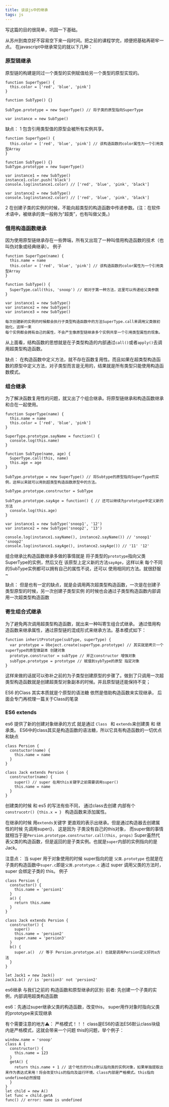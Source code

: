 ```yaml
---
title: 谈谈js中的继承
tags: js
---
```


写这篇的目的很简单，巩固一下基础。

从苏州到南京好不容易空下来一段时间。把之前的课程学完，顺便把基础再砸牢一点。
在javascript中继承常见的就以下几种：


### 原型链继承
原型链的构建是同过一个类型的实例赋值给另一个类型的原型实现的。

```
function SuperType() {
  this.color = ['red', 'blue', 'pink']
}

function SubType() {}

SubType.prototype = new SuperType() // 将子类的原型指向SuperType

var instance = new SubType()
```

缺点：
1 包含引用类型值的原型会被所有实例共享。
``` 
function SuperType() {
  this.color = ['red', 'blue', 'pink'] // 该构造函数的color属性为一个引用类型Array
}

function SubType() {}
SubType.prototype = new SuperType()

var instance1 = new SubType()
instance1.color.push('black')
console.log(instance1.color) // ['red', 'blue', 'pink', 'black']

var instance2 = new SubType()
console.log(instance2.color) // ['red', 'blue', 'pink', 'black'] 
```
2 在创建子类的实例的时候，不能向超类型的构造函数中传递参数。(注：在软件术语中，被继承的类一般称为“超类”，也有叫做父类。)

### 借用构造函数继承

因为使用原型链继承存在一些弊端，所有又出现了一种叫借用构造函数的技术（也叫伪对象或经典继承）。
例子
```
function SuperType(name) {
  this.name = name
  this.color = ['red', 'blue', 'pink'] // 该构造函数的color属性为一个引用类型Array
}

function SubType() {
  SuperType.call(this, 'snoop') // 相对于第一种方法，这里可以传递给父类参数
}

var instance1 = new SubType()
var instance2 = new SubType()
var instance3 = new SubType()

每次创建新的实例的时候都会执行子类型构造函数中的方法SuperType.call来调用父类做初始化，这样一来
每个实例都会拥有自己的属性，不会产生像原型链继承多个实例共享一个引用类型属性的现象。

```
从上面看，结构函数的思想就是在子类型构造的内部通过```call()```或者```apply()```去调用超类型构造函数。

缺点：
在构造函数中定义方法，就不存在函数复用性。而且如果在超类型构造函数的原型中定义方法，对子类型而言是无用的，结果就是所有类型只能使用构造函数模式。

### 组合继承
为了解决函数复用性的问题，就又出了个组合继承。将原型链继承和构造函数继承和合在一起使用。
```
function SuperType(name) {
  this.name = name
  this.color = ['red', 'blue', 'pink']
}

SuperType.prototype.sayName = function() {
  console.log(this.name)
}

function SubType(name, age) {
  SuperType.call(this, name)
  this.age = age
}

SubType.prototype = new SuperType() // 将Subtype的原型指向SuperType的实例，这样以来就可以用到超类型构造函数原型中的方法。

SubType.prototype.constructor = SubType

SubType.prototype.sayAge = function() { // 还可以继续为prototype中定义新的方法
  console.log(this.age)
}

var instance1 = new SubType('snoop1', '12')
var instance2 = new SubType('snoop2', '13')

console.log(instance1.sayName(), instance2.sayName()) // 'snoop1' 'snoop2'
console.log(instance1.sayAge(), instance2.sayAge()) // '11' '12'

```

组合继承比构造函数继承多做的事情就是 将子类型的```prototype```指向父类SuperType的实例，然后又在
该原型上定义新的方法```sayAge```，这样以来 每个不同的SubType实例都可以拥有自己的属性不说，还可以
使用相同的方法。就很舒服~

缺点：
但是也有一定的缺点，就是会调用两次超类型构造函数，一次是在创建子类型原型的时候，另一次创建子类型实例
的时候也会通过子类型构造函数内部调用一次超类型构造函数

### 寄生组合式继承
为了避免两次调用超类型构造函数，就出来一种叫寄生组合式继承。
通过借用构造函数来继承属性，通过原型链的混成形式来继承方法。基本模式如下：
```
function inheritPrototype(subType, superType) {
  var prototype = Obeject.create(superType.prototype) // 其实就是拷贝一个superType的原型做副本 创建对象
  prototye.constructor = subType // 斧正constructor 增强对象
  subType.prototype = prototype // 赋值到sybType的原型 指定对象
}

```
这样来做的话就可以弥补之前的为子类型创建原型的步骤了。做到了只调用一次超类型构造函数就是创建超类型对象副本的时候。并且原型链还能保持不变；

ES6 的Class 其实本质就是个原型的语法糖 依然是借助构造函数来实现继承， 后面会专门再梳理一篇关于Class的笔录

### ES6 extends
es6 提供了新的创建对象继承的方式 就是通过 ```Class ``` 和 ```extends```来创建类 和 继承类。
ES6中的class其实是构造函数的语法糖，所以它具有构造函数的一切优点和缺点
```
class Persion {
  constuctor(name) {
    this.name = name
  }
}

class Jack extends Persion {
  constructor(name) {
    super() // super 在用this关键字之前需要调用super()
    this.name = name
  }
}
```
创建类的时候 和 es5 的写法有些不同， 通过class去创建 内部有个```construcotr() {this.x = } ``` 构造函数来添加属性。

在继承的时候 用```extends```关键字 更直观的表示出继承。但是通过构造器去创建属性的时候 先调用super()， 这是因为 子类没有自己的this对象，
而super做的事情就相当于是```Persion.prototype.constructor.call(this, props)``` Super虽然代表父类的构造函数，但是返回的是子类实例。也就是```super```内部的实例指向的是 Jack。

注意点：
当 super 用于对象使用的时候 super指向的是 ```父类.prototype``` 也就是在子类的构造函数中```super.c```即是```父类.prototype.c```
通过 super 调用父类的方法时，super 会绑定子类的 this。
例子
```
class Persion {
  constuctor() {
    this.name = 'persion1'
  }
  a() {
    return this.name
  }
}

class Jack extends Persion {
  constructor() {
    super()
    this.name = 'persion2'
    super.name = 'persion3'
  }
  b() {
    super.a()  // 等于 Persion.prototype.a() 也就是调用Persion定义好的a方法
  }
}

let Jack1 = new Jack()
Jack1.b() // is 'persion3' not 'persion2'
```

es6继承 与我们之前的 构造函数和原型继承的区别:
前者: 先创建一个子类的实例，内部调用超类构造函数

es6：先通过super继承父类的构造函数，改变this，
 super用作对象时指向父类的prototype来实现继承
 
有个需要注意的地方⚠️： 严格模式！！！
class是ES6的语法ES6默认class块级内是严格模式，这就会带来一个问题 this的问题，举个例子：
```
window.name = 'snoop'
class A {
  constructor() {
    this.name = 123
  }
  getA() {
    return this.name + 1 // 这个地方的this默认指向类的实例对象，如果单独提取出来作为表达式来用！将会改变this的指向及运行环境，class内部是严格模式。this指向undefined必然报错
  }
}
let child = new A()
let func = child.getA
func() // error: name is undefined
```
